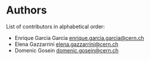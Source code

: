 # Authors

List of contributors in alphabetical order:

- Enrique Garcia Garcia <enrique.garcia.garcia@cern.ch>
- Elena Gazzarrini <elena.gazzarrini@cern.ch>
- Domenic Gosein <domenic.gosein@cern.ch>
